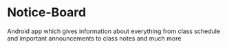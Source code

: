 # Notice-Board
Android app which gives information about everything from class schedule and important announcements to class notes and much more
